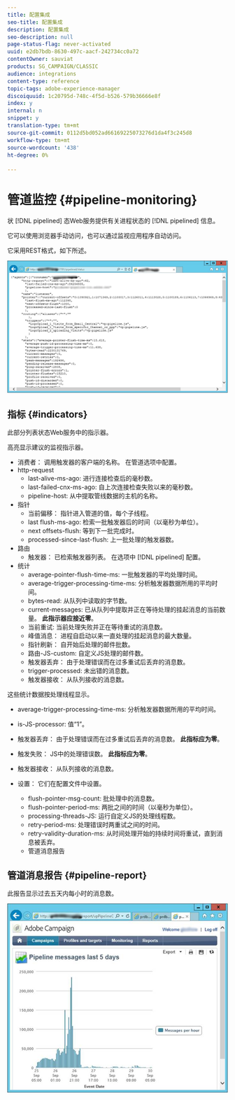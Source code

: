 ```yaml
---
title: 配置集成
seo-title: 配置集成
description: 配置集成
seo-description: null
page-status-flag: never-activated
uuid: e2db7bdb-8630-497c-aacf-242734cc0a72
contentOwner: sauviat
products: SG_CAMPAIGN/CLASSIC
audience: integrations
content-type: reference
topic-tags: adobe-experience-manager
discoiquuid: 1c20795d-748c-4f5d-b526-579b36666e8f
index: y
internal: n
snippet: y
translation-type: tm+mt
source-git-commit: 0112d5bd052ad66169225073276d1da4f3c245d8
workflow-type: tm+mt
source-wordcount: '438'
ht-degree: 0%

---
```



# 管道监控 {#pipeline-monitoring}

状 [!DNL pipelined] 态Web服务提供有关进程状态的 [!DNL pipelined] 信息。

它可以使用浏览器手动访问，也可以通过监视应用程序自动访问。

它采用REST格式，如下所述。

![](assets/triggers_8.png)

## 指标 {#indicators}

此部分列表状态Web服务中的指示器。

高亮显示建议的监视指示器。

* 消费者： 调用触发器的客户端的名称。 在管道选项中配置。
* http-request
   * last-alive-ms-ago: 进行连接检查后的毫秒数。
   * last-failed-cnx-ms-ago: 自上次连接检查失败以来的毫秒数。
   * pipeline-host: 从中提取管线数据的主机的名称。
* 指针
   * 当前偏移： 指针进入管道的值，每个子线程。
   * last flush-ms-ago: 检索一批触发器后的时间（以毫秒为单位）。
   * next offsets-flush: 等到下一批完成时。
   * processed-since-last-flush: 上一批处理的触发器数。
* 路由
   * 触发器： 已检索触发器列表。 在选项中 [!DNL pipelined] 配置。
* 统计
   * average-pointer-flush-time-ms: 一批触发器的平均处理时间。
   * average-trigger-processing-time-ms: 分析触发器数据所用的平均时间。
   * bytes-read: 从队列中读取的字节数。
   * current-messages: 已从队列中提取并正在等待处理的挂起消息的当前数量。 **此指示器应接近零**。
   * 当前重试: 当前处理失败并正在等待重试的消息数。
   * 峰值消息： 进程自启动以来一直处理的挂起消息的最大数量。
   * 指针刷新： 自开始后处理的邮件批数。
   * 路由-JS-custom: 自定义JS处理的邮件数。
   * 触发器丢弃： 由于处理错误而在过多重试后丢弃的消息数。
   * trigger-processed: 未出错的消息数。
   * 触发器接收： 从队列接收的消息数。

这些统计数据按处理线程显示。

* average-trigger-processing-time-ms: 分析触发器数据所用的平均时间。
* is-JS-processor: 值“1”。
* 触发器丢弃： 由于处理错误而在过多重试后丢弃的消息数。 **此指标应为零**。
* 触发失败： JS中的处理错误数。 **此指标应为零**。
* 触发器接收： 从队列接收的消息数。

* 设置： 它们在配置文件中设置。
   * flush-pointer-msg-count: 批处理中的消息数。
   * flush-pointer-period-ms: 两批之间的时间（以毫秒为单位）。
   * processing-threads-JS: 运行自定义JS的处理线程数。
   * retry-period-ms: 处理错误时两重试之间的时间。
   * retry-validity-duration-ms: 从时间处理开始的持续时间将重试，直到消息被丢弃。
   * 管道消息报告

## 管道消息报告 {#pipeline-report}

此报告显示过去五天内每小时的消息数。

![](assets/triggers_9.png)
